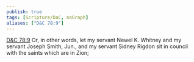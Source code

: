 ```yaml
---
publish: true
tags: [Scripture/DaC, noGraph]
aliases: ["D&C 78:9"]
---
```

[D&C 78:9](https://churchofjesuschrist.org/study/scriptures/dc-testament/dc/78?lang=eng&id=p9#p9) Or, in other words, let my servant Newel K. Whitney and my servant Joseph Smith, Jun., and my servant Sidney Rigdon sit in council with the saints which are in Zion;
